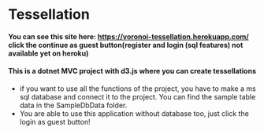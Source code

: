 # Tessellation
#### You can see this site here: https://voronoi-tessellation.herokuapp.com/ click the continue as guest button(register and login (sql features) not available yet on heroku)
#### This is a dotnet MVC project with d3.js where you can create tessellations
* if you want to use all the functions of the project, you have to make a ms sql database and connect it to the project. You can find the sample table data in the SampleDbData folder.
* You are able to use this application without database too, just click the login as guest button!


